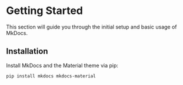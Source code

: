 # Getting Started

This section will guide you through the initial setup and basic usage of MkDocs.

## Installation

Install MkDocs and the Material theme via pip:

```bash
pip install mkdocs mkdocs-material
```